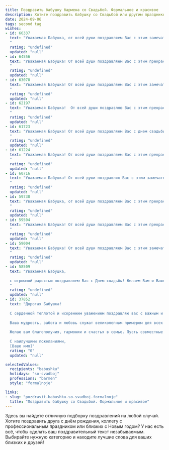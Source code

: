 ```yaml
---
title: Поздравить бабушку бармена со Свадьбой. Формальное и красивое
description: Хотите поздравить бабушку со Свадьбой или другим праздником? Наш ИИ создаст незабываемое поздравление, а вы обязательно выделитесь среди других.  
date: 2024-09-06
tags: second tag
wishes:
- id: 66337
  text: "Уважаемая Бабушка, от всей души поздравляем Вас с этим замечательным событием – свадьбой! Желаем Вам и Вашим близким крепкой любви, семейного счастья, благополучия и радости в каждом дне!
  "
  rating: "undefined"
  updated: "null"
- id: 64556
  text: "Уважаемая Бабушка! От всей души поздравляем Вас с этим прекрасным днем! Желаем Вам крепкого здоровья, семейного благополучия и чтобы этот день стал началом новой, счастливой главы в Вашей жизни! Пусть Ваша любовь и забота освещают Ваш путь!
  "
  rating: "undefined"
  updated: "null"
- id: 63070
  text: "Уважаемая Бабушка! От всей души поздравляем Вас с этим замечательным событием - свадьбой! Желаем Вам бесконечного счастья, любви и благополучия в этом новом, прекрасном этапе Вашей жизни. Пусть Ваш союз будет крепким, как хороший коктейль, а жизнь полна ярких, незабываемых моментов. 🥂
  "
  rating: "undefined"
  updated: "null"
- id: 62197
  text: "Уважаемая Бабушка!  От всей души поздравляю Вас с этим прекрасным днем – днем Вашей свадьбы! Желаю Вам долгих лет совместной жизни, наполненных любовью, счастьем и нежностью. Пусть Ваш брак будет крепким, как Ваш профессионализм в искусстве барменства, и приносит Вам только радость и удовольствие.
  "
  rating: "undefined"
  updated: "null"
- id: 61723
  text: "Уважаемая Бабушка! От всей души поздравляем Вас с днем свадьбы! Желаем Вам долгих лет совместной жизни, наполненных любовью, счастьем и гармонией. Пусть Ваша профессия бармена приносит Вам радость и удовлетворение, а Ваша семья всегда будет окружена Вашей заботой и нежностью.
  "
  rating: "undefined"
  updated: "null"
- id: 61224
  text: "Уважаемая Бабушка! От всей души поздравляем Вас с этим прекрасным днем – днем свадьбы! Желаем Вам неиссякаемой любви, счастья и благополучия в семейной жизни. Пусть Ваш союз будет крепким, а каждое мгновение – наполненным радостью и нежностью.
  "
  rating: "undefined"
  updated: "null"
- id: 60716
  text: "Уважаемая Бабушка! От всей души поздравляю Вас с этим замечательным днем! Желаю вам, чтобы ваша свадьба стала началом новой главы в вашей жизни, наполненной любовью, счастьем и благополучием. Я искренне рад за вас и желаю, чтобы ваш профессиональный опыт как бармена принес вам много радости и успеха в семейной жизни!
  "
  rating: "undefined"
  updated: "null"
- id: 59738
  text: "Уважаемая Бабушка, от всей души поздравляем Вас с этим прекрасным днем! Желаем Вам много радости, любви и счастья в семейной жизни. Пусть Ваш опыт и мудрость продолжают вдохновлять всех, кто Вас окружает. Здоровья Вам и благополучия на долгие годы!
  "
  rating: "undefined"
  updated: "null"
- id: 59504
  text: "Уважаемая Бабушка! От всей души поздравляем Вас с этим прекрасным днем! Желаем Вам крепкого здоровья, счастья, любви и благополучия. Пусть в Вашей жизни всегда будет место для радости и улыбок.
  "
  rating: "undefined"
  updated: "null"
- id: 59004
  text: "Уважаемая Бабушка! От всей души поздравляем Вас с этим замечательным днем – днем Вашей свадьбы! Желаем Вам крепкой любви, семейного счастья и долгих лет жизни! Пусть Ваша профессия бармена всегда приносит Вам радость и удовлетворение.
  "
  rating: "undefined"
  updated: "null"
- id: 58509
  text: "Уважаемая Бабушка,
  
  с огромной радостью поздравляем Вас с Днем свадьбы! Желаем Вам и Вашему супругу долгих лет совместной жизни, наполненных любовью, счастьем и взаимопониманием. Пусть Ваш барменский талант всегда приносит радость и улыбки окружающим, а Ваша свадьба станет ярким и незабываемым событием в Вашей жизни!
  "
  rating: "undefined"
  updated: "null"
- id: 37852
  text: "Дорогая Бабушка!
  
  С сердечной теплотой и искренним уважением поздравляю вас с важным и значимым событием — вашим днем свадьбы! Этот день символизирует не только начало новой жизни, но и крепкие узы, которые связывают два сердца.
  
  Ваша мудрость, забота и любовь служат великолепным примером для всех нас. Ваша профессия бармена отражает умение создавать атмосферу и радовать людей, что также придаёт вашему счастью особую насыщенность.
  
  Желаю вам благополучия, гармонии и счастья в семье. Пусть совместные дни будут наполнены яркими моментами, любовью и радостью.
  
  С наилучшими пожеланиями,
  [Ваше имя]"
  rating: "0"
  updated: "null"

selectedValues:
  recipients: "babushku"
  holidays: "so-svadboj"
  professions: "barmen"
  style: "formalnoje"

links:
- slug: "pozdravit-babushku-so-svadboj-formalnoje"
  title: "Поздравить бабушку со Свадьбой. Формальное и красивое"
---
```


Здесь вы найдете отличную подборку поздравлений на любой случай. 
Хотите поздравить друга с днём рождения, коллегу с профессиональным праздником или близких с Новым годом? У нас есть всё, чтобы сделать ваш поздравительный текст незабываемым. Выбирайте нужную категорию и находите лучшие слова для ваших близких и друзей!
